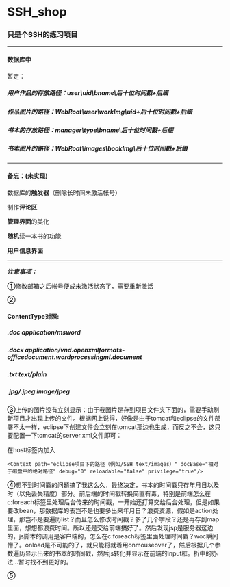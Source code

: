 # SSH_shop
### 只是个SSH的练习项目

---------------------------------------------------------------------------------------------------------

#### 数据库中
暂定：

#####  用户作品的存放路径：user\uid\bname\后十位时间戳+后缀

##### 作品图片的路径：WebRoot\user\workImg\uid+后十位时间戳+后缀

#####  书本的存放路径：manager\type\bname\后十位时间戳+后缀

##### 书本图片的路径：WebRoot\images\bookImg\后十位时间戳+后缀

---------------------------------------------------------------------------------------------------------

#### 备忘：(未实现)

数据库的**触发器**（删除长时间未激活帐号）

制作**评论区**

**管理界面**的美化

**随机**读一本书的功能

**用户信息界面**

---------------------------------------------------------------------------------------------------------

***注意事项：***

**①**修改邮箱之后帐号便成未激活状态了，需要重新激活

**②**

#### ContentType对照:

##### .doc       application/msword

##### .docx      application/vnd.openxmlformats-officedocument.wordprocessingml.document

##### .txt       text/plain

##### .jpg/.jpeg image/jpeg



**③**上传的图片没有立刻显示：由于我图片是存到项目文件夹下面的，需要手动刷新项目才出现上传的文件。根据网上说得，好像是由于tomcat和eclipse的文件部署不太一样，eclipse下创建文件会立刻在tomcat那边也生成，而反之不会，这只要配置一下tomcat的server.xml文件即可：

在host标签内加入

`<Context path="eclipse项目下的路径（例如/SSH_text/images）" docBase="相对于磁盘中的绝对路径" debug="0" reloadable="false" privilege="true"/>`

**④**想不到时间戳的问题搞了我这么久，最终决定，书本的时间戳只存年月日以及时（以免丢失精度）部分。前后端的时间戳转换简直有毒，特别是前端怎么在c:foreach标签里处理后台传来的时间戳，一开始还打算交给后台处理，但是如果要改bean，那数据库的表岂不是也要多出来年月日？浪费资源，假如是action处理，那岂不是要遍历list？而且怎么修改时间戳？多了几个字段？还是再存到map里面，想想都浪费时间。所以还是交给前端搞好了。然后发现jsp是服务器这边的，js脚本的调用是客户端的，怎么在c:foreach标签里面处理时间戳？woc瞬间懵了。onload是不可能的了，就只能将就着用onmouseover了，然后根据几个参数遍历显示出来的书本的时间戳，然后js转化并显示在前端的input框。折中的办法...暂时找不到更好的。

**⑤**